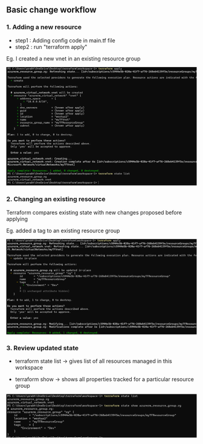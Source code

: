 ## Basic change workflow

### 1. Adding a new resource

- step1 : Adding config code in main.tf file
- step2 : run "terraform apply"

Eg. I created a new vnet in an existing resource group 


![](../screenshots/screenshot-3.png)


### 2. Changing an existing resource


Terraform compares existing state with new changes proposed before applying

Eg. added a tag to an existing resource group


![](../screenshots/screenshot-4.png)

### 3. Review updated state

- terraform state list -> gives list of all resources managed in this workspace

- terraform show -> shows all properties tracked for a particular resource group


![](../screenshots/screenshot-5.png)